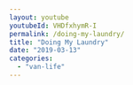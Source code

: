 ```yaml
---
layout: youtube
youtubeId: VHDfxhymR-I
permalink: /doing-my-laundry/
title: "Doing My Laundry"
date: "2019-03-13"
categories: 
  - "van-life"
---
```


